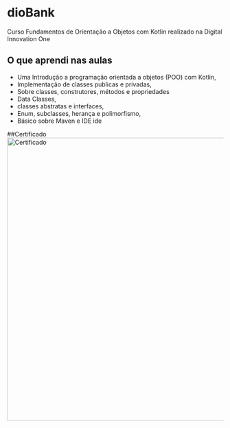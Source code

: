 # dioBank

Curso Fundamentos de Orientação a Objetos com Kotlin realizado na Digital Innovation One

## O que aprendi nas aulas

- Uma Introdução a programação orientada a objetos (POO) com Kotlin,
- Implementação de classes publicas e privadas,
- Sobre classes, construtores, métodos e propriedades
- Data Classes,
- classes abstratas e interfaces,
- Enum, subclasses, herança e polimorfismo,
- Básico sobre Maven e IDE ide

##Certificado
<img src="./assets/5C362722.png" alt="Certificado" width="660" />

